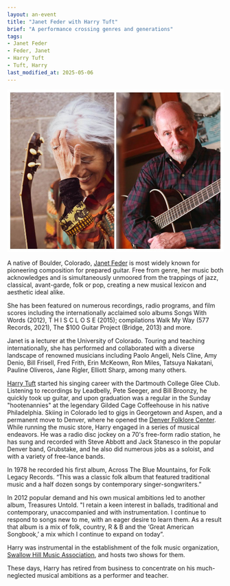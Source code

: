 ```yaml
---
layout: an-event
title: "Janet Feder with Harry Tuft"
brief: "A performance crossing genres and generations"
tags:
- Janet Feder
- Feder, Janet
- Harry Tuft
- Tuft, Harry
last_modified_at: 2025-05-06
---
```

![Janet and Harry](/pics/20230925-JanetFederHarryTuft.jpg)

A native of Boulder, Colorado, [Janet Feder](http://janetfeder.com/) is most widely known for pioneering composition for prepared guitar. Free from genre, her music both acknowledges and is simultaneously unmoored from the trappings of jazz, classical, avant-garde, folk or pop, creating a new musical lexicon and aesthetic ideal alike.   
 
She has been featured on numerous recordings, radio programs, and film scores including the internationally acclaimed solo albums Songs With Words (2012), T H I S C L O S E (2015); compilations Walk My Way (577 Records, 2021), The $100 Guitar Project (Bridge, 2013) and more.
 
Janet is a lecturer at the University of Colorado. Touring and teaching internationally, she has performed and collaborated with a diverse landscape of renowned musicians including Paolo Angeli, Nels Cline, Amy Denio, Bill Frisell, Fred Frith, Erin McKeown, Ron Miles, Tatsuya Nakatani, Pauline Oliveros, Jane Rigler, Elliott Sharp, among many others.

[Harry Tuft](https://cmhof.org/inductees/harry-tuft/) started his singing career with the Dartmouth College Glee Club. Listening to recordings by Leadbelly, Pete Seeger, and Bill Broonzy, he quickly took up guitar, and upon graduation was a regular in the Sunday "hootenannies" at the legendary Gilded Cage Coffeehouse in his native Philadelphia. Skiing in Colorado led to gigs in Georgetown and Aspen, and a permanent move to Denver, where he opened the <ins>Denver Folklore Center</ins>. While running the music store, Harry engaged in a series of musical endeavors. He was a radio disc jockey on a 70's free-form radio station, he has sung and recorded with Steve Abbott and Jack Stanesco in the popular Denver band, Grubstake, and he also did numerous jobs as a soloist, and with a variety of free-lance bands.

In 1978 he recorded his first album, Across The Blue Mountains, for Folk Legacy Records. “This was a classic folk album that featured traditional music and a half dozen songs by contemporary singer-songwriters.”

In 2012 popular demand and his own musical ambitions led to another album, Treasures Untold. "I retain a keen interest in ballads, traditional and contemporary, unaccompanied and with instrumentation. I continue to respond to songs new to me, with an eager desire to learn them. As a result that album is a mix of folk, country, R & B and the ‘Great American Songbook,’ a mix which I continue to expand on today”.

Harry was instrumental in the establishment of the folk music organization, <ins>Swallow Hill Music Association</ins>, and hosts two shows for them.

These days, Harry has retired from business to concentrate on his much-neglected musical ambitions as a performer and teacher.
